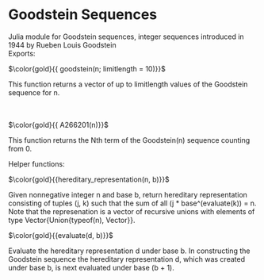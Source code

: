 # Goodstein Sequences
Julia module for Goodstein sequences, integer sequences introduced in 1944 by Rueben Louis Goodstein
<br />
Exports: 

$\color{gold}{{ goodstein(n; limitlength = 10)}}$

This function returns a vector of up to limitlength values of the Goodstein sequence for n.

<br /><br />
$\color{gold}{{ A266201(n)}}$

This function returns the Nth term of the Goodstein(n) sequence counting from 0.

Helper functions:

$\color{gold}{{hereditary_representation(n, b)}}$

Given nonnegative integer n and base b, return hereditary representation consisting of tuples (j, k)
such that the sum of all (j * base^(evaluate(k)) = n. Note that the represenation is a vector of
recursive unions with elements of type Vector{Union{typeof(n), Vector}}.

$\color{gold}{{evaluate(d, b)}}$

Evaluate the hereditary representation d under base b. In constructing the Goodstein sequence the
hereditary representation d, which was created under base b, is next evaluated under base (b + 1).



